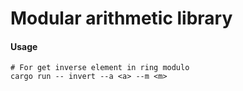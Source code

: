 # Modular arithmetic library

#### Usage

```
# For get inverse element in ring modulo
cargo run -- invert --a <a> --m <m>
```
